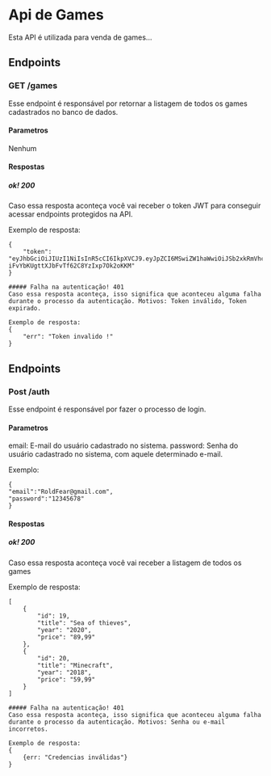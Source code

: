 # Api de Games
Esta API é utilizada para venda de games...

## Endpoints
### GET /games
Esse endpoint é responsável por retornar a listagem de todos os games cadastrados no banco de dados.
#### Parametros
Nenhum
#### Respostas
##### ok! 200
Caso essa resposta aconteça você vai receber o token JWT para conseguir acessar endpoints protegidos na API.

Exemplo de resposta:
```
{
    "token": "eyJhbGciOiJIUzI1NiIsInR5cCI6IkpXVCJ9.eyJpZCI6MSwiZW1haWwiOiJSb2xkRmVhckBnbWFpbC5jb20iLCJpYXQiOjE2NzY1ODc5ODAsImV4cCI6MTY3Njk0Nzk4MH0.8OnGfuHn-iFvYbKUgttXJbFvTf62C8YzIxp7Ok2oKKM"
}

```
```
##### Falha na autenticação! 401
Caso essa resposta aconteça, isso significa que aconteceu alguma falha durante o processo da autenticação. Motivos: Token inválido, Token expirado.

Exemplo de resposta:
{
    "err": "Token invalido !"
}
```

## Endpoints
### Post /auth
Esse endpoint é responsável por fazer o processo de login.
#### Parametros
email: E-mail do usuário cadastrado no sistema.
password: Senha do usuário cadastrado no sistema, com aquele determinado e-mail.

Exemplo:

```
{
"email":"RoldFear@gmail.com",
"password":"12345678"
}
```

#### Respostas
##### ok! 200
Caso essa resposta aconteça você vai receber a listagem de todos os games

Exemplo de resposta:
```
[
    {
        "id": 19,
        "title": "Sea of thieves",
        "year": "2020",
        "price": "89,99"
    },
    {
        "id": 20,
        "title": "Minecraft",
        "year": "2018",
        "price": "59,99"
    }
]

```
```
##### Falha na autenticação! 401
Caso essa resposta aconteça, isso significa que aconteceu alguma falha durante o processo da autenticação. Motivos: Senha ou e-mail incorretos.

Exemplo de resposta:
{
    {err: "Credencias inválidas"}
}
